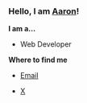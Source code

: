 
### Hello, I am [Aaron](https://www.ultimate-kernel.fun)!

**I am a...**

- Web Developer 

<!-- **Skills**
- Frontend: HTML5, CSS3, JavaScript, Vue, React, TypeScript
- Backend: Node.js, Koa, MySQL, MongoDB, Nginx, Linux, Docker -->


 <!-- ![](https://github-readme-stats.vercel.app/api?username=aaronlamz&count_private=true&show_icons=true&icon_color=0366d6&text_color=24292e&bg_color=eeeeee&hide_title=true&card_width=100%) -->

**Where to find me**

- [Email](mailto:aaronlamz2022@gmail.com)
<!--- [Telegram](https://t.me/discover_001)  -->
- [X](https://twitter.com/aaronlamz)
